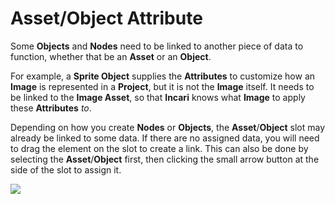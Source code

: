 # Asset/Object Attribute

Some **Objects** and **Nodes** need to be linked to another piece of data to function, whether that be an **Asset** or an **Object**.

For example, a **Sprite Object** supplies the **Attributes** to customize how an **Image** is represented in a **Project**, but it is not the **Image** itself. It needs to be linked to the **Image Asset**, so that **Incari** knows what **Image** to apply these **Attributes** _to_.

Depending on how you create **Nodes** or **Objects**, the **Asset**/**Object** slot may already be linked to some data. If there are no assigned data, you will need to drag the element on the slot to create a link. This can also be done by selecting the **Asset**/**Object** first, then clicking the small arrow button at the side of the slot to assign it.

![](../../../.gitbook/assets/assetobjectslot2.gif)

